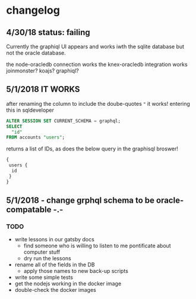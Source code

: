# changelog 


## 4/30/18 status: failing 

Currently the graphiql UI appears and works iwth the sqlite database but not the oracle database. 

the node-oracledb connection works
the knex-oracledb integration works 
joinmonster?
koajs? 
graphiql?



## 5/1/2018 IT WORKS

after renaming the column to include the doube-quotes `"` it works!
entering this in sqldeveloper

```sql
ALTER SESSION SET CURRENT_SCHEMA = graphql;
SELECT
  "id"
FROM accounts "users";
```

returns a list of IDs, as does the below query in the graphisql broswer!

```graphql
{
 users {
  id 
 }
}
```

## 5/1/2018 - change grphql schema to be oracle-compatable -.-


### TODO
- write lessons in our gatsby docs
  - find someone who is willing to listen to me pontificate about computer stuff
  - dry run the lessons  
- rename all of the fields in the DB
  - apply those names to new back-up scripts
- write some simple tests
- get the nodejs working in the docker image
- double-check the docker images

